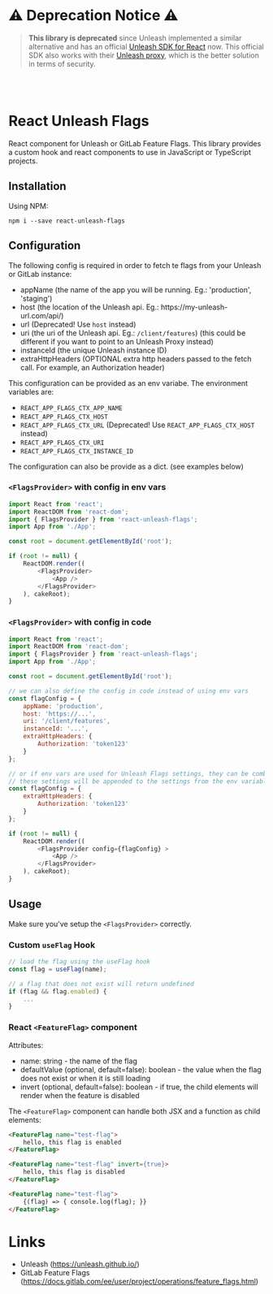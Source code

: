 <br />

# :warning: Deprecation Notice :warning:
> **This library is deprecated** since Unleash implemented a similar alternative and has an official [Unleash SDK for React](https://docs.getunleash.io/sdks/proxy-react) now. This official SDK also works with their [Unleash proxy](https://docs.getunleash.io/sdks/unleash-proxy), which is the better solution in terms of security. 

<br /><br />

# React Unleash Flags
React component for Unleash or GitLab Feature Flags. This library provides a custom hook and react components to use in JavaScript or TypeScript projects.

## Installation
Using NPM:
```
npm i --save react-unleash-flags
```
## Configuration
The following config is required in order to fetch te flags from your Unleash or GitLab instance:
- appName (the name of the app you will be running. Eg.: 'production', 'staging')
- host (the location of the Unleash api. Eg.: ht&#8203;tps://my-unleash-url.com/api/)
- url (Deprecated! Use `host` instead)
- uri (the uri of the Unleash api. Eg.: `/client/features`) (this could be different if you want to point to an Unleash Proxy instead)
- instanceId (the unique Unleash instance ID)
- extraHttpHeaders (OPTIONAL extra http headers passed to the fetch call. For example, an Authorization header)

This configuration can be provided as an env variabe. The environment variables are:
- `REACT_APP_FLAGS_CTX_APP_NAME`
- `REACT_APP_FLAGS_CTX_HOST`
- `REACT_APP_FLAGS_CTX_URL` (Deprecated! Use `REACT_APP_FLAGS_CTX_HOST` instead)
- `REACT_APP_FLAGS_CTX_URI`
- `REACT_APP_FLAGS_CTX_INSTANCE_ID`

The configuration can also be provide as a dict. (see examples below)
### `<FlagsProvider>` with config in env vars
```javascript
import React from 'react';
import ReactDOM from 'react-dom';
import { FlagsProvider } from 'react-unleash-flags';
import App from './App';

const root = document.getElementById('root');

if (root != null) {
    ReactDOM.render((
        <FlagsProvider>
            <App />
        </FlagsProvider>
    ), cakeRoot);
}
```
### `<FlagsProvider>` with config in code
```javascript
import React from 'react';
import ReactDOM from 'react-dom';
import { FlagsProvider } from 'react-unleash-flags';
import App from './App';

const root = document.getElementById('root');

// we can also define the config in code instead of using env vars
const flagConfig = {
    appName: 'production',
    host: 'https://...',
    uri: '/client/features',
    instanceId: '...',
    extraHttpHeaders: {
        Authorization: 'token123'
    }
};

// or if env vars are used for Unleash Flags settings, they can be combined 
// these settings will be appended to the settings from the env variables
const flagConfig = {
    extraHttpHeaders: {
        Authorization: 'token123'
    }
};

if (root != null) {
    ReactDOM.render((
        <FlagsProvider config={flagConfig} >
            <App />
        </FlagsProvider>
    ), cakeRoot);
}
```
## Usage
Make sure you've setup the `<FlagsProvider>` correctly.
### Custom `useFlag` Hook
```javascript
// load the flag using the useFlag hook
const flag = useFlag(name);

// a flag that does not exist will return undefined
if (flag && flag.enabled) {
    ...
}
```
### React `<FeatureFlag>` component
Attributes:
- name: string - the name of the flag
- defaultValue (optional, default=false): boolean - the value when the flag does not exist or when it is still loading
- invert (optional, default=false): boolean - if true, the child elements will render when the feature is disabled

The `<FeatureFlag>` component can handle both JSX and a function as child elements:
```html
<FeatureFlag name="test-flag">
    hello, this flag is enabled
</FeatureFlag>

<FeatureFlag name="test-flag" invert={true}>
    hello, this flag is disabled
</FeatureFlag>

<FeatureFlag name="test-flag">
    {(flag) => { console.log(flag); }}
</FeatureFlag>
```

# Links
- Unleash (https://unleash.github.io/)
- GitLab Feature Flags (https://docs.gitlab.com/ee/user/project/operations/feature_flags.html)
